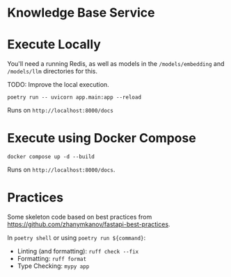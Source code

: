# Knowledge Base Service

# Execute Locally

You'll need a running Redis, as well as models in the `/models/embedding` and `/models/llm` directories for this.

TODO: Improve the local execution.

```
poetry run -- uvicorn app.main:app --reload
```

Runs on `http://localhost:8000/docs`

# Execute using Docker Compose

```
docker compose up -d --build
```

Runs on `http://localhost:8000/docs`.

# Practices

Some skeleton code based on best practices from https://github.com/zhanymkanov/fastapi-best-practices.

In `poetry shell` or using `poetry run ${command}`:

* Linting (and formatting): `ruff check --fix`
* Formatting: `ruff format`
* Type Checking: `mypy app`